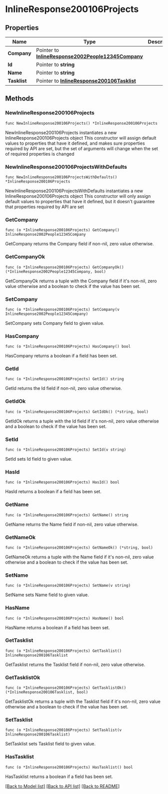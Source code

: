 # InlineResponse200106Projects

## Properties

Name | Type | Description | Notes
------------ | ------------- | ------------- | -------------
**Company** | Pointer to [**InlineResponse2002People12345Company**](InlineResponse2002People12345Company.md) |  | [optional] 
**Id** | Pointer to **string** |  | [optional] 
**Name** | Pointer to **string** |  | [optional] 
**Tasklist** | Pointer to [**InlineResponse200106Tasklist**](InlineResponse200106Tasklist.md) |  | [optional] 

## Methods

### NewInlineResponse200106Projects

`func NewInlineResponse200106Projects() *InlineResponse200106Projects`

NewInlineResponse200106Projects instantiates a new InlineResponse200106Projects object
This constructor will assign default values to properties that have it defined,
and makes sure properties required by API are set, but the set of arguments
will change when the set of required properties is changed

### NewInlineResponse200106ProjectsWithDefaults

`func NewInlineResponse200106ProjectsWithDefaults() *InlineResponse200106Projects`

NewInlineResponse200106ProjectsWithDefaults instantiates a new InlineResponse200106Projects object
This constructor will only assign default values to properties that have it defined,
but it doesn't guarantee that properties required by API are set

### GetCompany

`func (o *InlineResponse200106Projects) GetCompany() InlineResponse2002People12345Company`

GetCompany returns the Company field if non-nil, zero value otherwise.

### GetCompanyOk

`func (o *InlineResponse200106Projects) GetCompanyOk() (*InlineResponse2002People12345Company, bool)`

GetCompanyOk returns a tuple with the Company field if it's non-nil, zero value otherwise
and a boolean to check if the value has been set.

### SetCompany

`func (o *InlineResponse200106Projects) SetCompany(v InlineResponse2002People12345Company)`

SetCompany sets Company field to given value.

### HasCompany

`func (o *InlineResponse200106Projects) HasCompany() bool`

HasCompany returns a boolean if a field has been set.

### GetId

`func (o *InlineResponse200106Projects) GetId() string`

GetId returns the Id field if non-nil, zero value otherwise.

### GetIdOk

`func (o *InlineResponse200106Projects) GetIdOk() (*string, bool)`

GetIdOk returns a tuple with the Id field if it's non-nil, zero value otherwise
and a boolean to check if the value has been set.

### SetId

`func (o *InlineResponse200106Projects) SetId(v string)`

SetId sets Id field to given value.

### HasId

`func (o *InlineResponse200106Projects) HasId() bool`

HasId returns a boolean if a field has been set.

### GetName

`func (o *InlineResponse200106Projects) GetName() string`

GetName returns the Name field if non-nil, zero value otherwise.

### GetNameOk

`func (o *InlineResponse200106Projects) GetNameOk() (*string, bool)`

GetNameOk returns a tuple with the Name field if it's non-nil, zero value otherwise
and a boolean to check if the value has been set.

### SetName

`func (o *InlineResponse200106Projects) SetName(v string)`

SetName sets Name field to given value.

### HasName

`func (o *InlineResponse200106Projects) HasName() bool`

HasName returns a boolean if a field has been set.

### GetTasklist

`func (o *InlineResponse200106Projects) GetTasklist() InlineResponse200106Tasklist`

GetTasklist returns the Tasklist field if non-nil, zero value otherwise.

### GetTasklistOk

`func (o *InlineResponse200106Projects) GetTasklistOk() (*InlineResponse200106Tasklist, bool)`

GetTasklistOk returns a tuple with the Tasklist field if it's non-nil, zero value otherwise
and a boolean to check if the value has been set.

### SetTasklist

`func (o *InlineResponse200106Projects) SetTasklist(v InlineResponse200106Tasklist)`

SetTasklist sets Tasklist field to given value.

### HasTasklist

`func (o *InlineResponse200106Projects) HasTasklist() bool`

HasTasklist returns a boolean if a field has been set.


[[Back to Model list]](../README.md#documentation-for-models) [[Back to API list]](../README.md#documentation-for-api-endpoints) [[Back to README]](../README.md)


